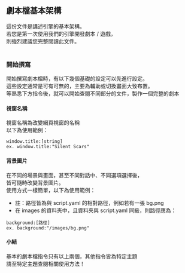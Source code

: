 ## 劇本檔基本架構

這份文件是講述引擎的基本架構。 <br>
若您是第一次使用我們的引擎開發劇本 / 遊戲， <br>
則強烈建議您完整閱讀此文件。 <br>
<br>

### 開始撰寫

開始撰寫劇本檔時，有以下幾個基礎的設定可以先進行設定。<br>
這些設定通常是可有可無的，主要為輔助或切換畫面大致布置。 <br>
等熟悉下方指令後，就可以開始查閱不同部分的文件，製作一個完整的劇本 <br>

#### 視窗名稱

視窗名稱為改變網頁視窗的名稱 <br>
以下為使用範例：<br>

```
window.title:[string]
ex. window.title:"Silent Scars"
```

#### 背景圖片

在不同的場景與畫面，甚至不同對話中、不同選項選擇後，<br>
皆可隨時改變背景圖片。 <br>
使用方式一樣簡單，以下為使用範例：<br>
* 註：路徑皆為與 script.yaml 的相對路徑，例如若有一張 bg.png
* 在 images 的資料夾中，且資料夾與 script.yaml 同級，則路徑應為：

```
background:[路徑]
ex. background:"/images/bg.png"
```

#### 小結

基本的劇本檔指令只有以上兩個，其他指令皆為特定主題 <br>
請至特定主題查閱相關使用方法！ <br>
